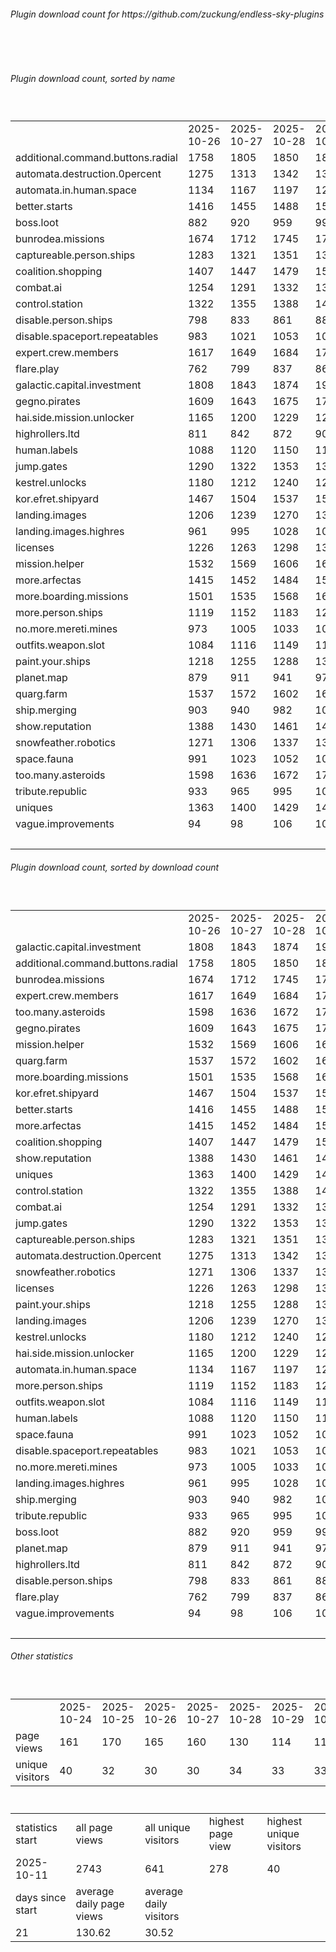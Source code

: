 <h6>Plugin download count for https://github.com/zuckung/endless-sky-plugins</h6><br>
<br>
<h6>Plugin download count, sorted by name</h6><sub><sup><br>
<table>
	<tr>
		<td></td>
		<td>2025-10-26</td>
		<td>2025-10-27</td>
		<td>2025-10-28</td>
		<td>2025-10-29</td>
		<td>2025-10-30</td>
		<td>2025-10-31</td>
		<td>2025-11-01</td>
		<td>today +</td>
	</tr>
	<tr>
		<td>additional.command.buttons.radial</td>
		<td>1758</td>
		<td>1805</td>
		<td>1850</td>
		<td>1880</td>
		<td>1914</td>
		<td>1961</td>
		<td>1988</td>
		<td>+ 27</td>
	</tr>
	<tr>
		<td>automata.destruction.0percent</td>
		<td>1275</td>
		<td>1313</td>
		<td>1342</td>
		<td>1373</td>
		<td>1403</td>
		<td>1443</td>
		<td>1466</td>
		<td>+ 23</td>
	</tr>
	<tr>
		<td>automata.in.human.space</td>
		<td>1134</td>
		<td>1167</td>
		<td>1197</td>
		<td>1225</td>
		<td>1256</td>
		<td>1293</td>
		<td>1311</td>
		<td>+ 18</td>
	</tr>
	<tr>
		<td>better.starts</td>
		<td>1416</td>
		<td>1455</td>
		<td>1488</td>
		<td>1524</td>
		<td>1562</td>
		<td>1603</td>
		<td>1625</td>
		<td>+ 22</td>
	</tr>
	<tr>
		<td>boss.loot</td>
		<td>882</td>
		<td>920</td>
		<td>959</td>
		<td>994</td>
		<td>1025</td>
		<td>1066</td>
		<td>1088</td>
		<td>+ 22</td>
	</tr>
	<tr>
		<td>bunrodea.missions</td>
		<td>1674</td>
		<td>1712</td>
		<td>1745</td>
		<td>1777</td>
		<td>1811</td>
		<td>1851</td>
		<td>1870</td>
		<td>+ 19</td>
	</tr>
	<tr>
		<td>captureable.person.ships</td>
		<td>1283</td>
		<td>1321</td>
		<td>1351</td>
		<td>1380</td>
		<td>1409</td>
		<td>1447</td>
		<td>1466</td>
		<td>+ 19</td>
	</tr>
	<tr>
		<td>coalition.shopping</td>
		<td>1407</td>
		<td>1447</td>
		<td>1479</td>
		<td>1509</td>
		<td>1543</td>
		<td>1581</td>
		<td>1600</td>
		<td>+ 19</td>
	</tr>
	<tr>
		<td>combat.ai</td>
		<td>1254</td>
		<td>1291</td>
		<td>1332</td>
		<td>1370</td>
		<td>1407</td>
		<td>1447</td>
		<td>1479</td>
		<td>+ 32</td>
	</tr>
	<tr>
		<td>control.station</td>
		<td>1322</td>
		<td>1355</td>
		<td>1388</td>
		<td>1421</td>
		<td>1450</td>
		<td>1487</td>
		<td>1508</td>
		<td>+ 21</td>
	</tr>
	<tr>
		<td>disable.person.ships</td>
		<td>798</td>
		<td>833</td>
		<td>861</td>
		<td>887</td>
		<td>918</td>
		<td>957</td>
		<td>974</td>
		<td>+ 17</td>
	</tr>
	<tr>
		<td>disable.spaceport.repeatables</td>
		<td>983</td>
		<td>1021</td>
		<td>1053</td>
		<td>1079</td>
		<td>1107</td>
		<td>1145</td>
		<td>1164</td>
		<td>+ 19</td>
	</tr>
	<tr>
		<td>expert.crew.members</td>
		<td>1617</td>
		<td>1649</td>
		<td>1684</td>
		<td>1720</td>
		<td>1758</td>
		<td>1799</td>
		<td>1820</td>
		<td>+ 21</td>
	</tr>
	<tr>
		<td>flare.play</td>
		<td>762</td>
		<td>799</td>
		<td>837</td>
		<td>869</td>
		<td>900</td>
		<td>937</td>
		<td>957</td>
		<td>+ 20</td>
	</tr>
	<tr>
		<td>galactic.capital.investment</td>
		<td>1808</td>
		<td>1843</td>
		<td>1874</td>
		<td>1908</td>
		<td>1938</td>
		<td>1993</td>
		<td>2030</td>
		<td>+ 37</td>
	</tr>
	<tr>
		<td>gegno.pirates</td>
		<td>1609</td>
		<td>1643</td>
		<td>1675</td>
		<td>1704</td>
		<td>1736</td>
		<td>1776</td>
		<td>1799</td>
		<td>+ 23</td>
	</tr>
	<tr>
		<td>hai.side.mission.unlocker</td>
		<td>1165</td>
		<td>1200</td>
		<td>1229</td>
		<td>1258</td>
		<td>1289</td>
		<td>1326</td>
		<td>1343</td>
		<td>+ 17</td>
	</tr>
	<tr>
		<td>highrollers.ltd</td>
		<td>811</td>
		<td>842</td>
		<td>872</td>
		<td>904</td>
		<td>937</td>
		<td>974</td>
		<td>994</td>
		<td>+ 20</td>
	</tr>
	<tr>
		<td>human.labels</td>
		<td>1088</td>
		<td>1120</td>
		<td>1150</td>
		<td>1183</td>
		<td>1212</td>
		<td>1253</td>
		<td>1272</td>
		<td>+ 19</td>
	</tr>
	<tr>
		<td>jump.gates</td>
		<td>1290</td>
		<td>1322</td>
		<td>1353</td>
		<td>1381</td>
		<td>1410</td>
		<td>1455</td>
		<td>1474</td>
		<td>+ 19</td>
	</tr>
	<tr>
		<td>kestrel.unlocks</td>
		<td>1180</td>
		<td>1212</td>
		<td>1240</td>
		<td>1277</td>
		<td>1307</td>
		<td>1344</td>
		<td>1364</td>
		<td>+ 20</td>
	</tr>
	<tr>
		<td>kor.efret.shipyard</td>
		<td>1467</td>
		<td>1504</td>
		<td>1537</td>
		<td>1571</td>
		<td>1601</td>
		<td>1639</td>
		<td>1658</td>
		<td>+ 19</td>
	</tr>
	<tr>
		<td>landing.images</td>
		<td>1206</td>
		<td>1239</td>
		<td>1270</td>
		<td>1304</td>
		<td>1335</td>
		<td>1375</td>
		<td>1395</td>
		<td>+ 20</td>
	</tr>
	<tr>
		<td>landing.images.highres</td>
		<td>961</td>
		<td>995</td>
		<td>1028</td>
		<td>1057</td>
		<td>1089</td>
		<td>1125</td>
		<td>1145</td>
		<td>+ 20</td>
	</tr>
	<tr>
		<td>licenses</td>
		<td>1226</td>
		<td>1263</td>
		<td>1298</td>
		<td>1335</td>
		<td>1369</td>
		<td>1419</td>
		<td>1443</td>
		<td>+ 24</td>
	</tr>
	<tr>
		<td>mission.helper</td>
		<td>1532</td>
		<td>1569</td>
		<td>1606</td>
		<td>1642</td>
		<td>1688</td>
		<td>1725</td>
		<td>1752</td>
		<td>+ 27</td>
	</tr>
	<tr>
		<td>more.arfectas</td>
		<td>1415</td>
		<td>1452</td>
		<td>1484</td>
		<td>1518</td>
		<td>1547</td>
		<td>1588</td>
		<td>1609</td>
		<td>+ 21</td>
	</tr>
	<tr>
		<td>more.boarding.missions</td>
		<td>1501</td>
		<td>1535</td>
		<td>1568</td>
		<td>1605</td>
		<td>1639</td>
		<td>1680</td>
		<td>1701</td>
		<td>+ 21</td>
	</tr>
	<tr>
		<td>more.person.ships</td>
		<td>1119</td>
		<td>1152</td>
		<td>1183</td>
		<td>1212</td>
		<td>1245</td>
		<td>1281</td>
		<td>1300</td>
		<td>+ 19</td>
	</tr>
	<tr>
		<td>no.more.mereti.mines</td>
		<td>973</td>
		<td>1005</td>
		<td>1033</td>
		<td>1061</td>
		<td>1094</td>
		<td>1131</td>
		<td>1148</td>
		<td>+ 17</td>
	</tr>
	<tr>
		<td>outfits.weapon.slot</td>
		<td>1084</td>
		<td>1116</td>
		<td>1149</td>
		<td>1184</td>
		<td>1215</td>
		<td>1253</td>
		<td>1275</td>
		<td>+ 22</td>
	</tr>
	<tr>
		<td>paint.your.ships</td>
		<td>1218</td>
		<td>1255</td>
		<td>1288</td>
		<td>1323</td>
		<td>1354</td>
		<td>1396</td>
		<td>1415</td>
		<td>+ 19</td>
	</tr>
	<tr>
		<td>planet.map</td>
		<td>879</td>
		<td>911</td>
		<td>941</td>
		<td>971</td>
		<td>999</td>
		<td>1038</td>
		<td>1055</td>
		<td>+ 17</td>
	</tr>
	<tr>
		<td>quarg.farm</td>
		<td>1537</td>
		<td>1572</td>
		<td>1602</td>
		<td>1635</td>
		<td>1667</td>
		<td>1706</td>
		<td>1727</td>
		<td>+ 21</td>
	</tr>
	<tr>
		<td>ship.merging</td>
		<td>903</td>
		<td>940</td>
		<td>982</td>
		<td>1020</td>
		<td>1056</td>
		<td>1098</td>
		<td>1131</td>
		<td>+ 33</td>
	</tr>
	<tr>
		<td>show.reputation</td>
		<td>1388</td>
		<td>1430</td>
		<td>1461</td>
		<td>1489</td>
		<td>1527</td>
		<td>1564</td>
		<td>1583</td>
		<td>+ 19</td>
	</tr>
	<tr>
		<td>snowfeather.robotics</td>
		<td>1271</td>
		<td>1306</td>
		<td>1337</td>
		<td>1368</td>
		<td>1399</td>
		<td>1439</td>
		<td>1462</td>
		<td>+ 23</td>
	</tr>
	<tr>
		<td>space.fauna</td>
		<td>991</td>
		<td>1023</td>
		<td>1052</td>
		<td>1081</td>
		<td>1117</td>
		<td>1154</td>
		<td>1171</td>
		<td>+ 17</td>
	</tr>
	<tr>
		<td>too.many.asteroids</td>
		<td>1598</td>
		<td>1636</td>
		<td>1672</td>
		<td>1705</td>
		<td>1740</td>
		<td>1780</td>
		<td>1805</td>
		<td>+ 25</td>
	</tr>
	<tr>
		<td>tribute.republic</td>
		<td>933</td>
		<td>965</td>
		<td>995</td>
		<td>1023</td>
		<td>1053</td>
		<td>1091</td>
		<td>1111</td>
		<td>+ 20</td>
	</tr>
	<tr>
		<td>uniques</td>
		<td>1363</td>
		<td>1400</td>
		<td>1429</td>
		<td>1460</td>
		<td>1491</td>
		<td>1530</td>
		<td>1551</td>
		<td>+ 21</td>
	</tr>
	<tr>
		<td>vague.improvements</td>
		<td>94</td>
		<td>98</td>
		<td>106</td>
		<td>109</td>
		<td>112</td>
		<td>115</td>
		<td>115</td>
		<td></td>
	</tr>
	<tr>
		<td></td>
		<td></td>
		<td></td>
		<td></td>
		<td></td>
		<td></td>
		<td></td>
		<td>59144</td>
		<td>879</td>
	</tr>
</table>
</sub></sup>
<h6>Plugin download count, sorted by download count</h6><sub><sup><br>
<table>
	<tr>
		<td></td>
		<td>2025-10-26</td>
		<td>2025-10-27</td>
		<td>2025-10-28</td>
		<td>2025-10-29</td>
		<td>2025-10-30</td>
		<td>2025-10-31</td>
		<td>2025-11-01</td>
		<td>today +</td>
	</tr>
	<tr>
		<td>galactic.capital.investment</td>
		<td>1808</td>
		<td>1843</td>
		<td>1874</td>
		<td>1908</td>
		<td>1938</td>
		<td>1993</td>
		<td>2030</td>
		<td>+ 37</td>
	</tr>
	<tr>
		<td>additional.command.buttons.radial</td>
		<td>1758</td>
		<td>1805</td>
		<td>1850</td>
		<td>1880</td>
		<td>1914</td>
		<td>1961</td>
		<td>1988</td>
		<td>+ 27</td>
	</tr>
	<tr>
		<td>bunrodea.missions</td>
		<td>1674</td>
		<td>1712</td>
		<td>1745</td>
		<td>1777</td>
		<td>1811</td>
		<td>1851</td>
		<td>1870</td>
		<td>+ 19</td>
	</tr>
	<tr>
		<td>expert.crew.members</td>
		<td>1617</td>
		<td>1649</td>
		<td>1684</td>
		<td>1720</td>
		<td>1758</td>
		<td>1799</td>
		<td>1820</td>
		<td>+ 21</td>
	</tr>
	<tr>
		<td>too.many.asteroids</td>
		<td>1598</td>
		<td>1636</td>
		<td>1672</td>
		<td>1705</td>
		<td>1740</td>
		<td>1780</td>
		<td>1805</td>
		<td>+ 25</td>
	</tr>
	<tr>
		<td>gegno.pirates</td>
		<td>1609</td>
		<td>1643</td>
		<td>1675</td>
		<td>1704</td>
		<td>1736</td>
		<td>1776</td>
		<td>1799</td>
		<td>+ 23</td>
	</tr>
	<tr>
		<td>mission.helper</td>
		<td>1532</td>
		<td>1569</td>
		<td>1606</td>
		<td>1642</td>
		<td>1688</td>
		<td>1725</td>
		<td>1752</td>
		<td>+ 27</td>
	</tr>
	<tr>
		<td>quarg.farm</td>
		<td>1537</td>
		<td>1572</td>
		<td>1602</td>
		<td>1635</td>
		<td>1667</td>
		<td>1706</td>
		<td>1727</td>
		<td>+ 21</td>
	</tr>
	<tr>
		<td>more.boarding.missions</td>
		<td>1501</td>
		<td>1535</td>
		<td>1568</td>
		<td>1605</td>
		<td>1639</td>
		<td>1680</td>
		<td>1701</td>
		<td>+ 21</td>
	</tr>
	<tr>
		<td>kor.efret.shipyard</td>
		<td>1467</td>
		<td>1504</td>
		<td>1537</td>
		<td>1571</td>
		<td>1601</td>
		<td>1639</td>
		<td>1658</td>
		<td>+ 19</td>
	</tr>
	<tr>
		<td>better.starts</td>
		<td>1416</td>
		<td>1455</td>
		<td>1488</td>
		<td>1524</td>
		<td>1562</td>
		<td>1603</td>
		<td>1625</td>
		<td>+ 22</td>
	</tr>
	<tr>
		<td>more.arfectas</td>
		<td>1415</td>
		<td>1452</td>
		<td>1484</td>
		<td>1518</td>
		<td>1547</td>
		<td>1588</td>
		<td>1609</td>
		<td>+ 21</td>
	</tr>
	<tr>
		<td>coalition.shopping</td>
		<td>1407</td>
		<td>1447</td>
		<td>1479</td>
		<td>1509</td>
		<td>1543</td>
		<td>1581</td>
		<td>1600</td>
		<td>+ 19</td>
	</tr>
	<tr>
		<td>show.reputation</td>
		<td>1388</td>
		<td>1430</td>
		<td>1461</td>
		<td>1489</td>
		<td>1527</td>
		<td>1564</td>
		<td>1583</td>
		<td>+ 19</td>
	</tr>
	<tr>
		<td>uniques</td>
		<td>1363</td>
		<td>1400</td>
		<td>1429</td>
		<td>1460</td>
		<td>1491</td>
		<td>1530</td>
		<td>1551</td>
		<td>+ 21</td>
	</tr>
	<tr>
		<td>control.station</td>
		<td>1322</td>
		<td>1355</td>
		<td>1388</td>
		<td>1421</td>
		<td>1450</td>
		<td>1487</td>
		<td>1508</td>
		<td>+ 21</td>
	</tr>
	<tr>
		<td>combat.ai</td>
		<td>1254</td>
		<td>1291</td>
		<td>1332</td>
		<td>1370</td>
		<td>1407</td>
		<td>1447</td>
		<td>1479</td>
		<td>+ 32</td>
	</tr>
	<tr>
		<td>jump.gates</td>
		<td>1290</td>
		<td>1322</td>
		<td>1353</td>
		<td>1381</td>
		<td>1410</td>
		<td>1455</td>
		<td>1474</td>
		<td>+ 19</td>
	</tr>
	<tr>
		<td>captureable.person.ships</td>
		<td>1283</td>
		<td>1321</td>
		<td>1351</td>
		<td>1380</td>
		<td>1409</td>
		<td>1447</td>
		<td>1466</td>
		<td>+ 19</td>
	</tr>
	<tr>
		<td>automata.destruction.0percent</td>
		<td>1275</td>
		<td>1313</td>
		<td>1342</td>
		<td>1373</td>
		<td>1403</td>
		<td>1443</td>
		<td>1466</td>
		<td>+ 23</td>
	</tr>
	<tr>
		<td>snowfeather.robotics</td>
		<td>1271</td>
		<td>1306</td>
		<td>1337</td>
		<td>1368</td>
		<td>1399</td>
		<td>1439</td>
		<td>1462</td>
		<td>+ 23</td>
	</tr>
	<tr>
		<td>licenses</td>
		<td>1226</td>
		<td>1263</td>
		<td>1298</td>
		<td>1335</td>
		<td>1369</td>
		<td>1419</td>
		<td>1443</td>
		<td>+ 24</td>
	</tr>
	<tr>
		<td>paint.your.ships</td>
		<td>1218</td>
		<td>1255</td>
		<td>1288</td>
		<td>1323</td>
		<td>1354</td>
		<td>1396</td>
		<td>1415</td>
		<td>+ 19</td>
	</tr>
	<tr>
		<td>landing.images</td>
		<td>1206</td>
		<td>1239</td>
		<td>1270</td>
		<td>1304</td>
		<td>1335</td>
		<td>1375</td>
		<td>1395</td>
		<td>+ 20</td>
	</tr>
	<tr>
		<td>kestrel.unlocks</td>
		<td>1180</td>
		<td>1212</td>
		<td>1240</td>
		<td>1277</td>
		<td>1307</td>
		<td>1344</td>
		<td>1364</td>
		<td>+ 20</td>
	</tr>
	<tr>
		<td>hai.side.mission.unlocker</td>
		<td>1165</td>
		<td>1200</td>
		<td>1229</td>
		<td>1258</td>
		<td>1289</td>
		<td>1326</td>
		<td>1343</td>
		<td>+ 17</td>
	</tr>
	<tr>
		<td>automata.in.human.space</td>
		<td>1134</td>
		<td>1167</td>
		<td>1197</td>
		<td>1225</td>
		<td>1256</td>
		<td>1293</td>
		<td>1311</td>
		<td>+ 18</td>
	</tr>
	<tr>
		<td>more.person.ships</td>
		<td>1119</td>
		<td>1152</td>
		<td>1183</td>
		<td>1212</td>
		<td>1245</td>
		<td>1281</td>
		<td>1300</td>
		<td>+ 19</td>
	</tr>
	<tr>
		<td>outfits.weapon.slot</td>
		<td>1084</td>
		<td>1116</td>
		<td>1149</td>
		<td>1184</td>
		<td>1215</td>
		<td>1253</td>
		<td>1275</td>
		<td>+ 22</td>
	</tr>
	<tr>
		<td>human.labels</td>
		<td>1088</td>
		<td>1120</td>
		<td>1150</td>
		<td>1183</td>
		<td>1212</td>
		<td>1253</td>
		<td>1272</td>
		<td>+ 19</td>
	</tr>
	<tr>
		<td>space.fauna</td>
		<td>991</td>
		<td>1023</td>
		<td>1052</td>
		<td>1081</td>
		<td>1117</td>
		<td>1154</td>
		<td>1171</td>
		<td>+ 17</td>
	</tr>
	<tr>
		<td>disable.spaceport.repeatables</td>
		<td>983</td>
		<td>1021</td>
		<td>1053</td>
		<td>1079</td>
		<td>1107</td>
		<td>1145</td>
		<td>1164</td>
		<td>+ 19</td>
	</tr>
	<tr>
		<td>no.more.mereti.mines</td>
		<td>973</td>
		<td>1005</td>
		<td>1033</td>
		<td>1061</td>
		<td>1094</td>
		<td>1131</td>
		<td>1148</td>
		<td>+ 17</td>
	</tr>
	<tr>
		<td>landing.images.highres</td>
		<td>961</td>
		<td>995</td>
		<td>1028</td>
		<td>1057</td>
		<td>1089</td>
		<td>1125</td>
		<td>1145</td>
		<td>+ 20</td>
	</tr>
	<tr>
		<td>ship.merging</td>
		<td>903</td>
		<td>940</td>
		<td>982</td>
		<td>1020</td>
		<td>1056</td>
		<td>1098</td>
		<td>1131</td>
		<td>+ 33</td>
	</tr>
	<tr>
		<td>tribute.republic</td>
		<td>933</td>
		<td>965</td>
		<td>995</td>
		<td>1023</td>
		<td>1053</td>
		<td>1091</td>
		<td>1111</td>
		<td>+ 20</td>
	</tr>
	<tr>
		<td>boss.loot</td>
		<td>882</td>
		<td>920</td>
		<td>959</td>
		<td>994</td>
		<td>1025</td>
		<td>1066</td>
		<td>1088</td>
		<td>+ 22</td>
	</tr>
	<tr>
		<td>planet.map</td>
		<td>879</td>
		<td>911</td>
		<td>941</td>
		<td>971</td>
		<td>999</td>
		<td>1038</td>
		<td>1055</td>
		<td>+ 17</td>
	</tr>
	<tr>
		<td>highrollers.ltd</td>
		<td>811</td>
		<td>842</td>
		<td>872</td>
		<td>904</td>
		<td>937</td>
		<td>974</td>
		<td>994</td>
		<td>+ 20</td>
	</tr>
	<tr>
		<td>disable.person.ships</td>
		<td>798</td>
		<td>833</td>
		<td>861</td>
		<td>887</td>
		<td>918</td>
		<td>957</td>
		<td>974</td>
		<td>+ 17</td>
	</tr>
	<tr>
		<td>flare.play</td>
		<td>762</td>
		<td>799</td>
		<td>837</td>
		<td>869</td>
		<td>900</td>
		<td>937</td>
		<td>957</td>
		<td>+ 20</td>
	</tr>
	<tr>
		<td>vague.improvements</td>
		<td>94</td>
		<td>98</td>
		<td>106</td>
		<td>109</td>
		<td>112</td>
		<td>115</td>
		<td>115</td>
		<td></td>
	</tr>
	<tr>
		<td></td>
		<td></td>
		<td></td>
		<td></td>
		<td></td>
		<td></td>
		<td></td>
		<td>59144</td>
		<td>879</td>
	</tr>
</table>
</sub></sup>
<h6>Other statistics</h6><sub><sup><br>
<table>
	<tr>
		<td> </td>
		<td>2025-10-24</td>
		<td>2025-10-25</td>
		<td>2025-10-26</td>
		<td>2025-10-27</td>
		<td>2025-10-28</td>
		<td>2025-10-29</td>
		<td>2025-10-30</td>
		<td>2025-10-31</td>
		<td>2025-11-01</td>
	</tr>
	<tr>
		<td>page views</td>
		<td>161</td>
		<td>170</td>
		<td>165</td>
		<td>160</td>
		<td>130</td>
		<td>114</td>
		<td>114</td>
		<td>81</td>
		<td>74</td>
	</tr>
	<tr>
		<td>unique visitors</td>
		<td>40</td>
		<td>32</td>
		<td>30</td>
		<td>30</td>
		<td>34</td>
		<td>33</td>
		<td>33</td>
		<td>26</td>
		<td>25</td>
	</tr>
</table>
<br>
<table>
	<tr>
		<td>statistics start</td>
		<td>all page views</td>
		<td>all unique visitors</td>
		<td>highest page view</td>
		<td>highest unique visitors</td>
	</tr>
	<tr>
		<td>2025-10-11</td>
		<td>2743</td>
		<td>641</td>
		<td>278</td>
		<td>40</td>
	</tr>
	<tr>
		<td>days since start</td>
		<td>average daily page views</td>
		<td>average daily visitors</td>
		<td></td>
		<td></td>
	</tr>
	<tr>
		<td>21</td>
		<td>130.62</td>
		<td>30.52</td>
		<td></td>
		<td></td>
	</tr>
</table>
</sub></sup>
